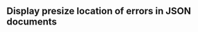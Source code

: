 Display presize location of errors in JSON documents
----------------------------------------------------

